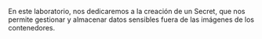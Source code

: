 En este laboratorio, nos dedicaremos a la creación de un Secret, que nos permite gestionar y almacenar datos sensibles fuera de las imágenes de los contenedores. 